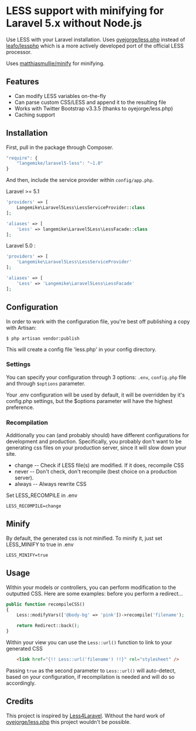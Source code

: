 # LESS support with minifying for Laravel 5.x without Node.js
Use LESS with your Laravel installation. Uses [oyejorge/less.php](http://lessphp.gpeasy.com/) instead of [leafo/lessphp](http://leafo.net/lessphp/) which is a more actively developed port of the official LESS processor.

Uses [matthiasmullie/minify](https://github.com/matthiasmullie/minify) for minifying.

## Features
- Can modify LESS variables on-the-fly
- Can parse custom CSS/LESS and append it to the resulting file
- Works with Twitter Bootstrap v3.3.5 (thanks to oyejorge/less.php)
- Caching support

## Installation

First, pull in the package through Composer.

```js
"require": {
    "langemike/laravel5-less": "~1.0"
}
```

And then, include the service provider within `config/app.php`.

Laravel >= 5.1

```php
'providers' => [
    Langemike\Laravel5Less\LessServiceProvider::class
];

'aliases' => [
    'Less' => langemike\Laravel5Less\LessFacade::class
];

```

Laravel 5.0 :

```php
'providers' => [
    'Langemike\Laravel5Less\LessServiceProvider'
];

'aliases' => [
    'Less' => 'Langemike\Laravel5Less\LessFacade'
];

```

## Configuration
In order to work with the configuration file, you're best off publishing a copy
with Artisan:

````
$ php artisan vendor:publish
````
This will create a config file 'less.php' in your config directory.

### Settings

You can specify your configuration through 3 options: `.env`, `config.php` file and through `$options` parameter.

Your .env configuration will be used by default, it will be overridden by it's config.php settings, but the $options parameter will have the highest preference.

### Recompilation
Additionally you can (and probably should) have different configurations for development
and production.  Specifically, you probably don't want to be generating css files on
your production server, since it will slow down your site.

- change -- Check if LESS file(s) are modified. If it does, recompile CSS
- never -- Don't check, don't recompile (best choice on a production server).
- always -- Always rewrite CSS

Set LESS_RECOMPILE in .env

````
LESS_RECOMPILE=change
````

## Minify

By default, the generated css is not minified. To minify it, just set LESS_MINIFY to true in .env

````
LESS_MINIFY=true
````

## Usage

Within your models or controllers, you can perform modification to the outputted CSS. Here are some examples:
before you perform a redirect...

```php
public function recompileCSS()
{
    Less::modifyVars(['@body-bg' => 'pink'])->recompile('filename');

    return Redirect::back();
}
```

Within your view you can use the `Less::url()` function to link to your generated CSS

```html
	<link href="{!! Less::url('filename') !!}" rel="stylesheet" />
```

Passing `true` as the second parameter to `Less::url()` will auto-detect, based on your configuration, if recompilation is needed and will do so accordingly.

## Credits
This project is inspired by [Less4Laravel](https://github.com/jtgrimes/less4laravel).
Without the hard work of [oyejorge/less.php](http://lessphp.gpeasy.com/) this project wouldn't be possible.
